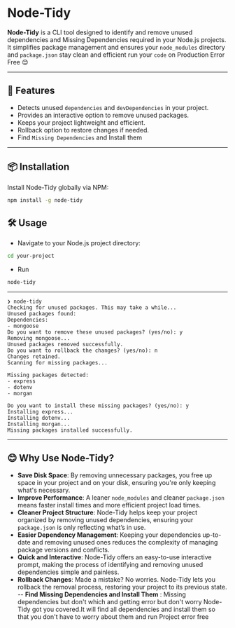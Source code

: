 # Node-Tidy

**Node-Tidy** is a CLI tool designed to identify and remove unused dependencies and Missing Dependencies required in your Node.js projects. It simplifies package management and ensures your `node_modules` directory and `package.json` stay clean and efficient run your `code` on Production Error Free 😊

---

## 🚀 Features

- Detects unused `dependencies` and `devDependencies` in your project.
- Provides an interactive option to remove unused packages.
- Keeps your project lightweight and efficient.
- Rollback option to restore changes if needed.
- Find `Missing Dependencies` and Install them

---

## 📦 Installation

Install Node-Tidy globally via NPM:

```bash
npm install -g node-tidy
```

## 🛠️ Usage

- Navigate to your Node.js project directory:

```bash
cd your-project
```

- Run

```bash
node-tidy
```

---

```
❯ node-tidy
Checking for unused packages. This may take a while...
Unused packages found:
Dependencies:
- mongoose
Do you want to remove these unused packages? (yes/no): y
Removing mongoose...
Unused packages removed successfully.
Do you want to rollback the changes? (yes/no): n
Changes retained.
Scanning for missing packages...

Missing packages detected:
- express
- dotenv
- morgan

Do you want to install these missing packages? (yes/no): y
Installing express...
Installing dotenv...
Installing morgan...
Missing packages installed successfully.

```

---

## 😊 Why Use Node-Tidy?

- **Save Disk Space**: By removing unnecessary packages, you free up space in your project and on your disk, ensuring you're only keeping what's necessary.
- **Improve Performance**: A leaner `node_modules` and cleaner `package.json` means faster install times and more efficient project load times.
- **Cleaner Project Structure**: Node-Tidy helps keep your project organized by removing unused dependencies, ensuring your `package.json` is only reflecting what’s in use.
- **Easier Dependency Management**: Keeping your dependencies up-to-date and removing unused ones reduces the complexity of managing package versions and conflicts.
- **Quick and Interactive**: Node-Tidy offers an easy-to-use interactive prompt, making the process of identifying and removing unused dependencies simple and painless.
- **Rollback Changes**: Made a mistake? No worries. Node-Tidy lets you rollback the removal process, restoring your project to its previous state.
  -- **Find Missing Dependencies and Install Them** : Missing dependencies but don't which and getting error but don't worry Node-Tidy got you covered.It will find all dependencies and install them so that you don't have to worry about them and run Project error free
